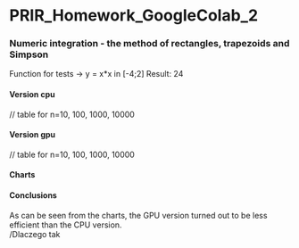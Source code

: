 # PRIR_Homework_GoogleColab_2
### Numeric integration - the method of rectangles, trapezoids and Simpson
Function for tests -> y = x*x in [-4;2]
Result: 24
#### Version cpu 
// table for n=10, 100, 1000, 10000
#### Version gpu
// table for n=10, 100, 1000, 10000
#### Charts
#### Conclusions
As can be seen from the charts, the GPU version turned out to be less efficient than the CPU version.\
/Dlaczego tak
